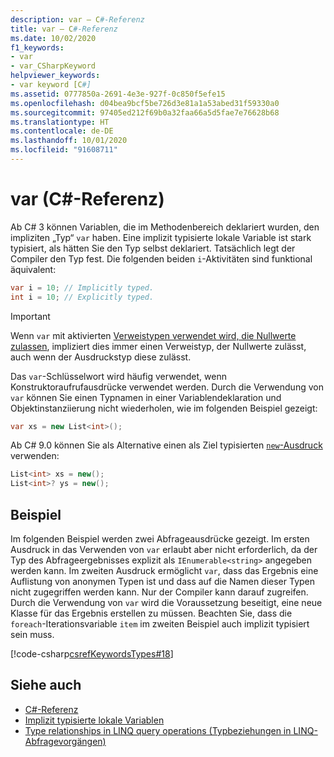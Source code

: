 ```yaml
---
description: var – C#-Referenz
title: var – C#-Referenz
ms.date: 10/02/2020
f1_keywords:
- var
- var_CSharpKeyword
helpviewer_keywords:
- var keyword [C#]
ms.assetid: 0777850a-2691-4e3e-927f-0c850f5efe15
ms.openlocfilehash: d04bea9bcf5be726d3e81a1a53abed31f59330a0
ms.sourcegitcommit: 97405ed212f69b0a32faa66a5d5fae7e76628b68
ms.translationtype: HT
ms.contentlocale: de-DE
ms.lasthandoff: 10/01/2020
ms.locfileid: "91608711"
---
```

# <a name="var-c-reference"></a>var (C#-Referenz)

Ab C# 3 können Variablen, die im Methodenbereich deklariert wurden, den impliziten „Typ“ `var` haben. Eine implizit typisierte lokale Variable ist stark typisiert, als hätten Sie den Typ selbst deklariert. Tatsächlich legt der Compiler den Typ fest. Die folgenden beiden `i`-Aktivitäten sind funktional äquivalent:

```csharp
var i = 10; // Implicitly typed.
int i = 10; // Explicitly typed.
```

> [!IMPORTANT]
> Wenn `var` mit aktivierten [Verweistypen verwendet wird, die Nullwerte zulassen](../builtin-types/nullable-reference-types.md), impliziert dies immer einen Verweistyp, der Nullwerte zulässt, auch wenn der Ausdruckstyp diese zulässt.

Das `var`-Schlüsselwort wird häufig verwendet, wenn Konstruktoraufrufausdrücke verwendet werden. Durch die Verwendung von `var` können Sie einen Typnamen in einer Variablendeklaration und Objektinstanziierung nicht wiederholen, wie im folgenden Beispiel gezeigt:

```csharp
var xs = new List<int>();
```

Ab C# 9.0 können Sie als Alternative einen als Ziel typisierten [`new`-Ausdruck](../operators/new-operator.md) verwenden:

```csharp
List<int> xs = new();
List<int>? ys = new();
```

## <a name="example"></a>Beispiel

Im folgenden Beispiel werden zwei Abfrageausdrücke gezeigt. Im ersten Ausdruck in das Verwenden von `var` erlaubt aber nicht erforderlich, da der Typ des Abfrageergebnisses explizit als `IEnumerable<string>` angegeben werden kann. Im zweiten Ausdruck ermöglicht `var`, dass das Ergebnis eine Auflistung von anonymen Typen ist und dass auf die Namen dieser Typen nicht zugegriffen werden kann. Nur der Compiler kann darauf zugreifen. Durch die Verwendung von `var` wird die Voraussetzung beseitigt, eine neue Klasse für das Ergebnis erstellen zu müssen. Beachten Sie, dass die `foreach`-Iterationsvariable `item` im zweiten Beispiel auch implizit typisiert sein muss.

[!code-csharp[csrefKeywordsTypes#18](~/samples/snippets/csharp/VS_Snippets_VBCSharp/csrefKeywordsTypes/CS/keywordsTypes.cs#18)]

## <a name="see-also"></a>Siehe auch

- [C#-Referenz](../index.md)
- [Implizit typisierte lokale Variablen](../../programming-guide/classes-and-structs/implicitly-typed-local-variables.md)
- [Type relationships in LINQ query operations (Typbeziehungen in LINQ-Abfragevorgängen)](../../programming-guide/concepts/linq/type-relationships-in-linq-query-operations.md)
